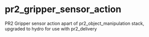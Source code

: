 pr2_gripper_sensor_action
=========================

PR2 Gripper sensor action apart of pr2_object_manipulation stack, upgraded to hydro for use with pr2_delivery
